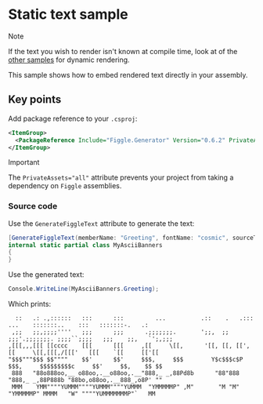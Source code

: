 # Static text sample

> [!NOTE]
> If the text you wish to render isn't known at compile time, look at of the [other samples](..) for dynamic rendering.

This sample shows how to embed rendered text directly in your assembly.

## Key points

Add package reference to your `.csproj`:

```xml
<ItemGroup>
  <PackageReference Include="Figgle.Generator" Version="0.6.2" PrivateAssets="all" />
</ItemGroup>
```

> [!IMPORTANT]
> The `PrivateAssets="all"` attribute prevents your project from taking a dependency on `Figgle` assemblies.

### Source code

Use the `GenerateFiggleText` attribute to generate the text:

```c#
[GenerateFiggleText(memberName: "Greeting", fontName: "cosmic", sourceText: "Hello, World!")]
internal static partial class MyAsciiBanners
{
}
```

Use the generated text:

```c#
Console.WriteLine(MyAsciiBanners.Greeting);
```

Which prints:

```
  ::   .: .,::::::   :::      :::         ...          .::    .   .:::  ...    :::::::..    :::   :::::::-.   .:
 ,;;   ;;,;;;;''''   ;;;      ;;;      .;;;;;;;.       ';;,  ;;  ;;;'.;;;;;;;. ;;;;``;;;;   ;;;    ;;,   `';,;;;
,[[[,,,[[[ [[cccc    [[[      [[[     ,[[     \[[,      '[[, [[, [[',[[     \[[,[[[,/[[['   [[[    `[[     [['[[
"$$$"""$$$ $$""""    $$'      $$'     $$$,     $$$        Y$c$$$c$P $$$,     $$$$$$$$$c     $$'     $$,    $$ $$
 888   "88o888oo,__ o88oo,.__o88oo,.__"888,_ _,88Pd8b      "88"888  "888,_ _,88P888b "88bo,o88oo,.__888_,o8P' ""
 MMM    YMM""""YUMMM""""YUMMM""""YUMMM  "YMMMMMP" ,M"       "M "M"    "YMMMMMP" MMMM   "W" """"YUMMMMMMMP"`   MM
```